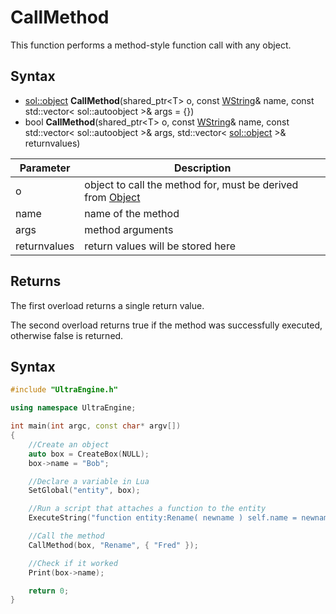 # CallMethod

This function performs a method-style function call with any object.

## Syntax

- [sol::object](https://sol2.readthedocs.io/en/latest/api/object.html) **CallMethod**(shared_ptr<T\> o, const [WString](WString.md)& name, const std::vector< sol::autoobject \>& args = {})
- bool **CallMethod**(shared_ptr<T\> o, const [WString](WString.md)& name, const std::vector< sol::autoobject \>& args, std::vector< [sol::object](https://sol2.readthedocs.io/en/latest/api/object.html) \>& returnvalues)

| Parameter | Description |
|---|---|
| o | object to call the method for, must be derived from [Object](Object.md) |
| name | name of the method |
| args | method arguments |
| returnvalues | return values will be stored here |

## Returns

The first overload returns a single return value.

The second overload returns true if the method was successfully executed, otherwise false is returned.

## Syntax

```c++
#include "UltraEngine.h"

using namespace UltraEngine;

int main(int argc, const char* argv[])
{
    //Create an object
    auto box = CreateBox(NULL);
    box->name = "Bob";

    //Declare a variable in Lua
    SetGlobal("entity", box);

    //Run a script that attaches a function to the entity
    ExecuteString("function entity:Rename( newname ) self.name = newname end");

    //Call the method
    CallMethod(box, "Rename", { "Fred" });

    //Check if it worked
    Print(box->name);

    return 0;
}
```
